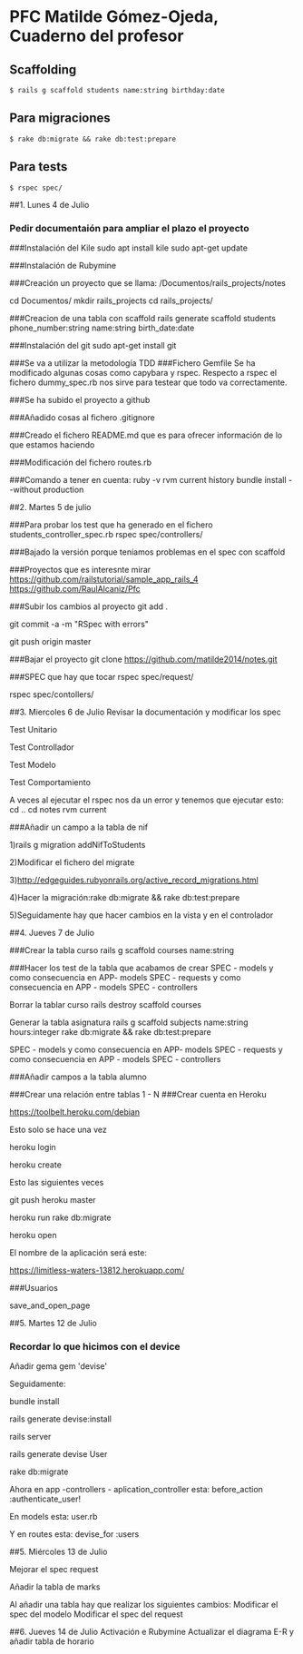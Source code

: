 # PFC Matilde Gómez-Ojeda, Cuaderno del profesor

## Scaffolding
```
$ rails g scaffold students name:string birthday:date
```

## Para migraciones

```
$ rake db:migrate && rake db:test:prepare
```

## Para tests

```
$ rspec spec/
```

##1. Lunes 4 de Julio
### Pedir documentaión para ampliar el plazo el proyecto

###Instalación del Kile
sudo apt install kile
sudo apt-get update

###Instalación de Rubymine

###Creación un proyecto que se llama: /Documentos/rails_projects/notes

cd Documentos/
mkdir rails_projects
cd rails_projects/

###Creacion de una tabla con scaffold
rails generate scaffold students phone_number:string name:string birth_date:date

###Instalación del git
sudo apt-get install git

###Se va a utilizar la metodología TDD
###Fichero Gemfile
Se ha modificado algunas cosas como capybara y rspec. Respecto a rspec el fichero dummy_spec.rb nos sirve para testear que todo va correctamente.

###Se ha subido el proyecto a github


###Añadido cosas al fichero .gitignore

###Creado el fichero README.md que es para ofrecer información de lo que estamos haciendo

###Modificación del fichero routes.rb

###Comando a tener en cuenta: 
ruby -v
rvm current
history
bundle install --without production

##2. Martes 5 de julio

###Para probar los test que ha generado en el fichero students_controller_spec.rb
rspec spec/controllers/

###Bajado la versión porque teníamos problemas en el spec con scaffold


###Proyectos que es interesnte mirar
	https://github.com/railstutorial/sample_app_rails_4
	https://github.com/RaulAlcaniz/Pfc

###Subir los cambios al proyecto
git add .

git commit -a -m "RSpec with errors"

git push origin master


###Bajar el proyecto
git clone https://github.com/matilde2014/notes.git

###SPEC que hay que tocar
rspec spec/request/

rspec spec/contollers/

##3. Miercoles 6 de Julio
Revisar la documentación y modificar los spec

Test Unitario

Test Controllador

Test Modelo

Test Comportamiento

A veces al ejecutar el rspec nos da un error y tenemos que ejecutar esto:
 cd ..
 cd notes
 rvm current
 
###Añadir un campo a la tabla de nif

1)rails g migration addNifToStudents

2)Modificar el fichero del migrate

3)http://edgeguides.rubyonrails.org/active_record_migrations.html

4)Hacer la migración:rake db:migrate && rake db:test:prepare

5)Seguidamente hay que hacer cambios en la vista y en el controlador

##4. Jueves 7 de Julio

###Crear la tabla curso
rails g scaffold courses name:string

###Hacer los test de la tabla que acabamos de crear
SPEC - models y como consecuencia en APP- models
SPEC - requests y como consecuencia en APP - models
SPEC - controllers

Borrar la tablar curso
rails destroy scaffold courses

Generar la tabla asignatura
rails g scaffold subjects name:string hours:integer 
rake db:migrate && rake db:test:prepare

SPEC - models y como consecuencia en APP- models
SPEC - requests y como consecuencia en APP - models
SPEC - controllers

###Añadir campos a la tabla alumno


###Crear una relación entre tablas 1 - N
###Crear cuenta en Heroku

https://toolbelt.heroku.com/debian

Esto solo se hace una vez

heroku login

heroku create

Esto las siguientes veces

git push heroku master

heroku run rake db:migrate

heroku open

El nombre de la aplicación será este:

https://limitless-waters-13812.herokuapp.com/


###Usuarios

save_and_open_page

##5. Martes 12 de Julio

### Recordar lo que hicimos con el device

Añadir gema 
gem 'devise'

Seguidamente:

bundle install

rails generate devise:install

rails server

rails generate devise User

rake db:migrate

Ahora en app -controllers - aplication_controller esta: 
before_action :authenticate_user!

En models esta:
user.rb

Y en routes esta:
devise_for :users



##5. Miércoles 13 de Julio

Mejorar el spec request

Añadir la tabla de marks

Al añadir una tabla hay que realizar los siguientes cambios:
Modificar el spec del modelo
Modificar el spec del request

##6. Jueves 14 de Julio
Activación e Rubymine
Actualizar el diagrama E-R y añadir tabla de horario




 
